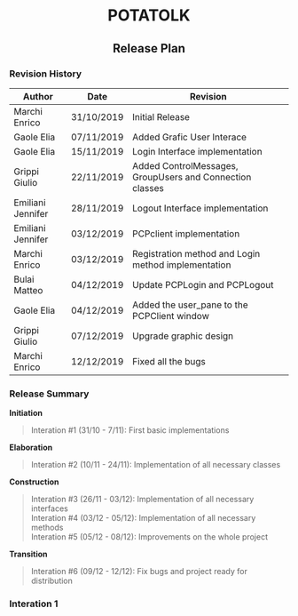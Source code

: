 # <center> **POTATOLK** </center>
## <center> **Release Plan** </center>

### **Revision History**
|**Author**|**Date**|**Revision**|
|--------|--------|--------|
|Marchi Enrico|31/10/2019|Initial Release|
|Gaole Elia|07/11/2019|Added Grafic User Interace|
|Gaole Elia|15/11/2019|Login Interface implementation|
|Grippi Giulio|22/11/2019|Added ControlMessages, GroupUsers and Connection  classes|
|Emiliani Jennifer|28/11/2019|Logout Interface implementation|
|Emiliani Jennifer|03/12/2019|PCPclient implementation|
|Marchi Enrico|03/12/2019|Registration method and Login method implementation|
|Bulai Matteo|04/12/2019|Update PCPLogin and PCPLogout|
|Gaole Elia|04/12/2019|Added the user_pane to the PCPClient window|
|Grippi Giulio|07/12/2019|Upgrade graphic design|
|Marchi Enrico|12/12/2019|Fixed all the bugs|

### **Release Summary**
**Initiation**  
>Interation #1  (31/10 - 7/11): First basic implementations

**Elaboration**
>Interation #2 (10/11 - 24/11): Implementation of all necessary classes

**Construction**
>Interation #3 (26/11 - 03/12): Implementation of all necessary interfaces  
>Interation #4 (03/12 - 05/12): Implementation of all necessary methods  
>Interation #5 (05/12 - 08/12): Improvements on the whole project

**Transition**
>Interation #6 (09/12 - 12/12): Fix bugs and project ready for distribution  

### **Interation 1**